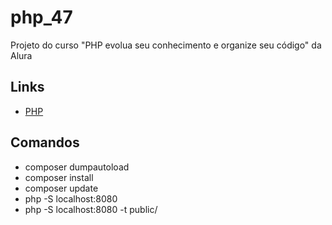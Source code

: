 # php_47

Projeto do curso "PHP evolua seu conhecimento e organize seu código" da Alura

## Links

- [PHP](https://www.php.net/)

## Comandos

- composer dumpautoload
- composer install
- composer update
- php -S localhost:8080
- php -S localhost:8080 -t public/
